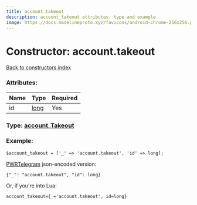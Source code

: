```yaml
---
title: account.takeout
description: account_takeout attributes, type and example
image: https://docs.madelineproto.xyz/favicons/android-chrome-256x256.png
---
```

# Constructor: account.takeout  
[Back to constructors index](index.md)



### Attributes:

| Name     |    Type       | Required |
|----------|---------------|----------|
|id|[long](../types/long.md) | Yes|



### Type: [account\_Takeout](../types/account_Takeout.md)


### Example:

```
$account_takeout = ['_' => 'account.takeout', 'id' => long];
```  

[PWRTelegram](https://pwrtelegram.xyz) json-encoded version:

```
{"_": "account.takeout", "id": long}
```


Or, if you're into Lua:  


```
account_takeout={_='account.takeout', id=long}

```


